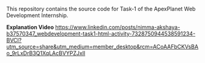 This repository contains the source code for Task-1 of the ApexPlanet Web Development Internship.

**Explanation Video**
https://www.linkedin.com/posts/nimma-akshaya-b37570347_webdevelopment-task1-html-activity-7328750944538591234-BVCI?utm_source=share&utm_medium=member_desktop&rcm=ACoAAFbCKVsBAo_9rLxDrB3Q1XqLAcBVYPZJxlI
